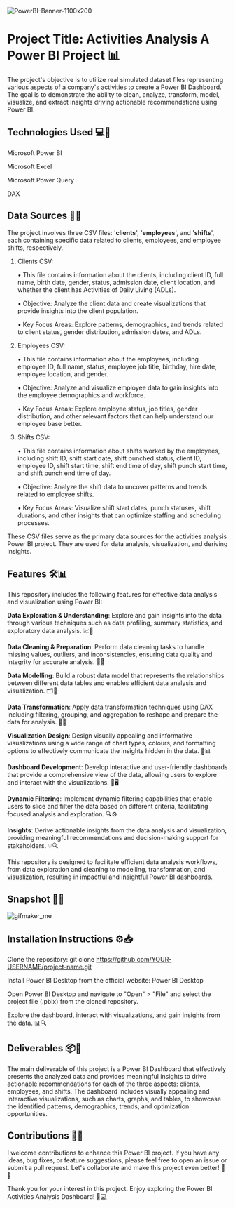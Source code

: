 ![PowerBI-Banner-1100x200](https://github.com/Tadeshee/Power_BI/assets/124716537/e15a2619-97ff-4a7d-b672-6542a899963f)

# Project Title: Activities Analysis A Power BI Project 📊

The project's objective is to utilize real simulated dataset files representing various aspects of a company's activities to create a Power BI Dashboard. The goal is to demonstrate the ability to clean, analyze, transform, model, visualize, and extract insights driving actionable recommendations using Power BI.


## Technologies Used 💻🔧
Microsoft Power BI

Microsoft Excel

Microsoft Power Query

DAX


## Data Sources 📂🔢
The project involves three CSV files: '**clients**', '**employees**', and '**shifts**', each containing 
specific data related to clients, employees, and employee shifts, respectively.

1. Clients CSV:
   
      • This file contains information about the clients, including client ID, full name, birth date, gender, status, admission date, client location, and           whether the client has Activities of Daily Living (ADLs).

      • Objective: Analyze the client data and create visualizations that provide insights into 
        the client population.

      • Key Focus Areas: Explore patterns, demographics, and trends related to client status, gender distribution, admission dates, and ADLs.

 2. Employees CSV:

      • This file contains information about the employees, including employee ID, full name, status, employee job title, birthday, hire date, employee              location, and gender.

      • Objective: Analyze and visualize employee data to gain insights into the employee demographics and workforce.

      • Key Focus Areas: Explore employee status, job titles, gender distribution, and other 
        relevant factors that can help understand our employee base better.

 3. Shifts CSV:
    
      • This file contains information about shifts worked by the employees, including shift ID, shift start date, shift punched status, client ID, employee         ID, shift start time, shift end time of day, shift punch start time, and shift punch end time of day.

      • Objective: Analyze the shift data to uncover patterns and trends related to employee 
        shifts.

      • Key Focus Areas: Visualize shift start dates, punch statuses, shift durations, and other insights that can optimize staffing and scheduling                  processes.

These CSV files serve as the primary data sources for the activities analysis Power BI  project. They are used for data analysis, visualization, and deriving insights.


## Features 🛠️📊
This repository includes the following features for effective data analysis and visualization using Power BI:

**Data Exploration & Understanding**: Explore and gain insights into the data through various techniques such as data profiling, summary statistics, and exploratory data analysis. 📈🔎

**Data Cleaning & Preparation**: Perform data cleaning tasks to handle missing values, outliers, and inconsistencies, ensuring data quality and integrity for accurate analysis. 🧹🔧

**Data Modelling**: Build a robust data model that represents the relationships between different data tables and enables efficient data analysis and visualization. 🗂️🔗

**Data Transformation**: Apply data transformation techniques using DAX including  filtering, grouping, and aggregation to reshape and prepare the data for analysis. 🔄🔀

**Visualization Design**: Design visually appealing and informative visualizations using a wide range of chart types, colours, and formatting options to effectively communicate the insights hidden in the data. 🎨📊

**Dashboard Development**: Develop interactive and user-friendly dashboards that provide a comprehensive view of the data, allowing users to explore and interact with the visualizations. 📲🖥️

**Dynamic Filtering**: Implement dynamic filtering capabilities that enable users to slice and filter the data based on different criteria, facilitating focused analysis and exploration. 🔍⚙️

**Insights**: Derive actionable insights from the data analysis and visualization, providing meaningful recommendations and decision-making support for stakeholders. 💡🔍

This repository is designed to facilitate efficient data analysis workflows, from data exploration and cleaning to modelling, transformation, and visualization, resulting in impactful and insightful Power BI dashboards.


## Snapshot 📸📸
![gifmaker_me](https://github.com/Tadeshee/Power_BI/assets/124716537/e1d0bebf-5f1c-44e2-8ed7-eba129d0c1ff)


## Installation Instructions ⚙️📥
Clone the repository: git clone https://github.com/YOUR-USERNAME/project-name.git

Install Power BI Desktop from the official website: Power BI Desktop

Open Power BI Desktop and navigate to "Open" > "File" and select the project file (.pbix) from the cloned repository.

Explore the dashboard, interact with visualizations, and gain insights from the data. 📊🔍


## Deliverables 📦🎁 
The main deliverable of this project is a Power BI Dashboard that effectively presents the analyzed data and provides meaningful insights to drive actionable recommendations for each of the three aspects: clients, employees, and shifts. The dashboard includes visually appealing and interactive visualizations, such as charts, graphs, and tables, to showcase the identified patterns, demographics, trends, and optimization opportunities.


## Contributions 🤝🌟
I welcome contributions to enhance this Power BI project. If you have any ideas, bug fixes, or feature suggestions, please feel free to open an issue or submit a pull request. Let's collaborate and make this project even better! 🚀🎉

Thank you for your interest in this project. Enjoy exploring the Power BI Activities Analysis Dashboard! 💖💻
